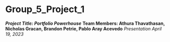 # Group_5_Project_1
***Project Title: Portfolio Powerhouse***
**Team Members: Athura Thavathasan, Nicholas Gracan, Brandon Petrie, Pablo Aray Acevedo**
*Presentation April 19, 2023*
